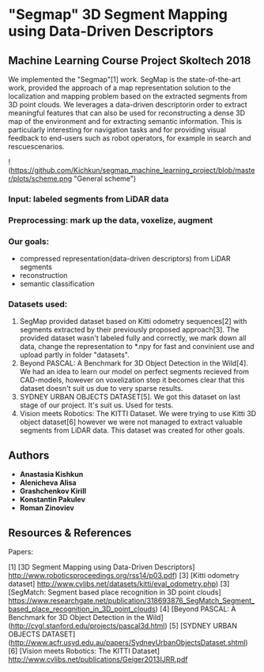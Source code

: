 # "Segmap" 3D Segment Mapping using Data-Driven Descriptors
## Machine Learning Course Project Skoltech 2018
 
We implemented the "Segmap"[1] work.  SegMap is the state-of-the-art work, provided the approach of a map representation solution to the localization and mapping problem based on the extracted segments from 3D point clouds. We leverages a data-driven descriptorin order to extract meaningful features that can also be used for reconstructing a dense 3D map of the environment and for extracting semantic information. This is particularly interesting for navigation tasks and for providing visual feedback to end-users such as robot operators, for example in search and rescuescenarios.

 !(https://github.com/Kichkun/segmap_machine_learning_project/blob/master/plots/scheme.png "General scheme")
### Input: labeled segments from LiDAR data
### Preprocessing: mark up the data, voxelize, augment
### 
### Our goals: 
* compressed representation(data-driven descriptors) from LiDAR segments 
* reconstruction
* semantic classification 

### Datasets used: 
1. SegMap provided dataset based on Kitti odometry sequences[2] with segments extracted by their previously proposed approach[3]. 
The provided dataset wasn't labeled fully and correctly, we mark down all data, change the representation to *.npy for fast and convinient use and upload partly in folder "datasets". 
2. Beyond PASCAL: A Benchmark for 3D Object Detection in the Wild[4]. We had an idea to learn our model on perfect segments recieved from CAD-models, however on voxelization step it becomes clear that this dataset doesn't suit us due to very sparse results. 
3. SYDNEY URBAN OBJECTS DATASET[5]. We got this dataset on last stage of our project. It's suit us. Used for tests.
4. Vision meets Robotics: The KITTI Dataset. We were trying to use Kitti 3D object dataset[6] however we were not managed to extract valuable segments from LiDAR data. This dataset was created for other goals.

## Authors

* **Anastasia Kishkun** 
* **Alenicheva Alisa** 
* **Grashchenkov Kirill** 
* **Konstantin Pakulev** 
* **Roman Zinoviev** 

## Resources & References

Papers:

[1] [3D Segment Mapping using Data-Driven Descriptors] http://www.roboticsproceedings.org/rss14/p03.pdf)
[3] [Kitti odometry dataset] http://www.cvlibs.net/datasets/kitti/eval_odometry.php)
[3] [SegMatch: Segment based place recognition in 3D point clouds] https://www.researchgate.net/publication/318693876_SegMatch_Segment_based_place_recognition_in_3D_point_clouds)
[4] [Beyond PASCAL: A Benchmark for 3D Object Detection in the Wild] (http://cvgl.stanford.edu/projects/pascal3d.html)
[5] [SYDNEY URBAN OBJECTS DATASET] (http://www.acfr.usyd.edu.au/papers/SydneyUrbanObjectsDataset.shtml)
[6] [Vision meets Robotics: The KITTI Dataset] http://www.cvlibs.net/publications/Geiger2013IJRR.pdf
 
